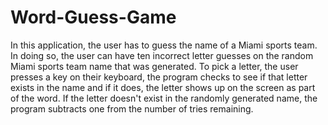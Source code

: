 # Word-Guess-Game
In this application, the user has to guess the name of a Miami sports team. In doing so, the user can have ten incorrect letter guesses on the random Miami sports team name that was generated. To pick a letter, the user presses a key on their keyboard, the program checks to see if that letter exists in the name and if it does, the letter shows up on the screen as part of the word. If the letter doesn't exist in the randomly generated name, the program subtracts one from the number of tries remaining.
